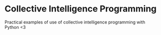 Collective Intelligence Programming
==========

Practical examples of use of collective intelligence programming with Python <3
